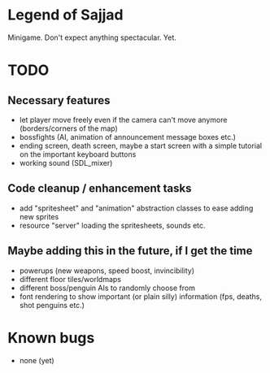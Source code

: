 # Legend of Sajjad 
Minigame. Don't expect anything spectacular. Yet.

# TODO
## Necessary features
- let player move freely even if the camera can't move anymore (borders/corners of the map)
- bossfights (AI, animation of announcement message boxes etc.)
- ending screen, death screen, maybe a start screen with a simple tutorial on the important keyboard buttons
- working sound (SDL_mixer)

## Code cleanup / enhancement tasks
- add "spritesheet" and "animation" abstraction classes to ease adding new sprites
- resource "server" loading the spritesheets, sounds etc.

## Maybe adding this in the future, if I get the time
- powerups (new weapons, speed boost, invincibility)
- different floor tiles/worldmaps
- different boss/penguin AIs to randomly choose from
- font rendering to show important (or plain silly) information (fps, deaths, shot penguins etc.)

# Known bugs
- none (yet)
